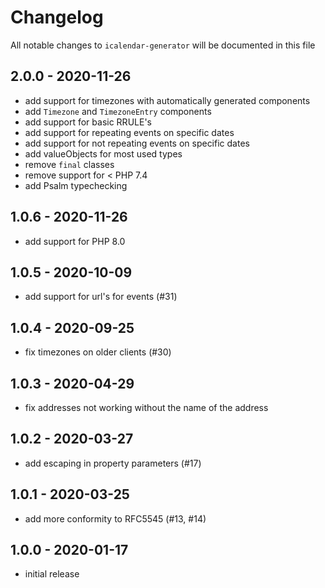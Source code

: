 # Changelog

All notable changes to `icalendar-generator` will be documented in this file

## 2.0.0 - 2020-11-26

- add support for timezones with automatically generated components
- add `Timezone` and `TimezoneEntry` components
- add support for basic RRULE's
- add support for repeating events on specific dates
- add support for not repeating events on specific dates
- add valueObjects for most used types
- remove `final` classes
- remove support for < PHP 7.4
- add Psalm typechecking

## 1.0.6 - 2020-11-26

- add support for PHP 8.0

## 1.0.5 - 2020-10-09

- add support for url's for events (#31)

## 1.0.4 - 2020-09-25

- fix timezones on older clients (#30)

## 1.0.3 - 2020-04-29

- fix addresses not working without the name of the address

## 1.0.2 - 2020-03-27

- add escaping in property parameters (#17)

## 1.0.1 - 2020-03-25

- add more conformity to RFC5545 (#13, #14)

## 1.0.0 - 2020-01-17

- initial release
